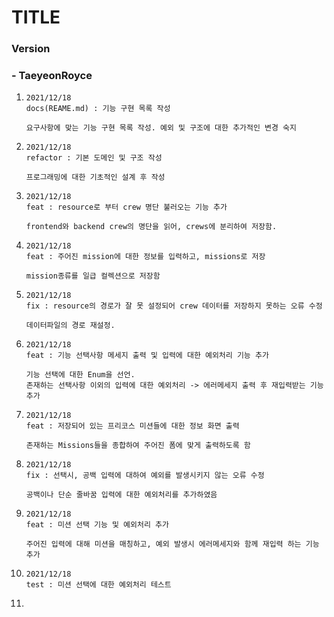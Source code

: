 # TITLE

### Version

### - TaeyeonRoyce

1. ```
   2021/12/18
   docs(REAME.md) : 기능 구현 목록 작성
   
   요구사항에 맞는 기능 구현 목록 작성. 예외 및 구조에 대한 추가적인 변경 숙지
   ```

2. ```
   2021/12/18
   refactor : 기본 도메인 및 구조 작성
   
   프로그래밍에 대한 기초적인 설계 후 작성
   ```

3. ```
   2021/12/18
   feat : resource로 부터 crew 명단 불러오는 기능 추가
   
   frontend와 backend crew의 명단을 읽어, crews에 분리하여 저장함.
   ```

4. ```
   2021/12/18
   feat : 주어진 mission에 대한 정보를 입력하고, missions로 저장
   
   mission종류를 일급 컬렉션으로 저장함
   ```

5. ```
   2021/12/18
   fix : resource의 경로가 잘 못 설정되어 crew 데이터를 저장하지 못하는 오류 수정
   
   데이터파일의 경로 재설정.
   ```

6. ```
   2021/12/18
   feat : 기능 선택사항 메세지 출력 및 입력에 대한 예외처리 기능 추가
   
   기능 선택에 대한 Enum을 선언.
   존재하는 선택사항 이외의 입력에 대한 예외처리 -> 에러메세지 출력 후 재입력받는 기능 추가
   ```

7. ```
   2021/12/18
   feat : 저장되어 있는 프리코스 미션들에 대한 정보 화면 출력
   
   존재하는 Missions들을 종합하여 주어진 폼에 맞게 출력하도록 함
   ```

8. ```
   2021/12/18
   fix : 선택시, 공백 입력에 대하여 예외를 발생시키지 않는 오류 수정
   
   공백이나 단순 줄바꿈 입력에 대한 예외처리를 추가하였음
   ```

9. ```
   2021/12/18
   feat : 미션 선택 기능 및 예외처리 추가
   
   주어진 입력에 대해 미션을 매칭하고, 예외 발생시 에러메세지와 함께 재입력 하는 기능 추가
   ```

10. ```
    2021/12/18
    test : 미션 선택에 대한 예외처리 테스트
    ```

11. 